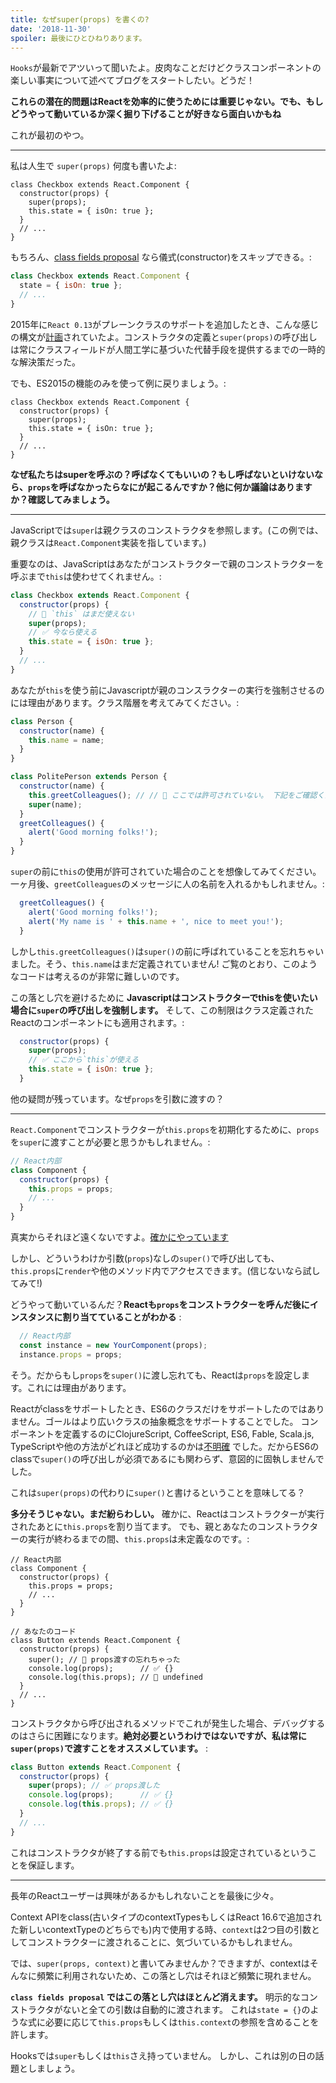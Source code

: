 ```yaml
---
title: なぜsuper(props) を書くの?
date: '2018-11-30'
spoiler: 最後にひとひねりあります。
---
```



`Hooks`が最新でアツいって聞いたよ。皮肉なことだけどクラスコンポーネントの楽しい事実について述べてブログをスタートしたい。どうだ！

**これらの潜在的問題はReactを効率的に使うためには重要じゃない。でも、もしどうやって動いているか深く掘り下げることが好きなら面白いかもね**

これが最初のやつ。

---

私は人生で `super(props)` 何度も書いたよ:

```jsx{3}
class Checkbox extends React.Component {
  constructor(props) {
    super(props);
    this.state = { isOn: true };
  }
  // ...
}
```

もちろん、[class fields proposal](https://github.com/tc39/proposal-class-fields) なら儀式(constructor)をスキップできる。:


```jsx
class Checkbox extends React.Component {
  state = { isOn: true };
  // ...
}
```

2015年に`React 0.13`がプレーンクラスのサポートを追加したとき、こんな感じの構文が[計画](https://reactjs.org/blog/2015/01/27/react-v0.13.0-beta-1.html#es7-property-initializers)されていたよ。コンストラクタの定義と`super(props)`の呼び出しは常にクラスフィールドが人間工学に基づいた代替手段を提供するまでの一時的な解決策だった。

でも、ES2015の機能のみを使って例に戻りましょう。:

```jsx{3}
class Checkbox extends React.Component {
  constructor(props) {
    super(props);
    this.state = { isOn: true };
  }
  // ...
}
```

**なぜ私たちはsuperを呼ぶの？呼ばなくてもいいの？もし呼ばないといけないなら、`props`を呼ばなかったらなにが起こるんですか？他に何か議論はありますか？確認してみましょう。**

---

JavaScriptでは`super`は親クラスのコンストラクタを参照します。(この例では、親クラスは`React.Component`実装を指しています。)

重要なのは、JavaScriptはあなたがコンストラクターで親のコンストラクターを呼ぶまで`this`は使わせてくれません。:

```jsx
class Checkbox extends React.Component {
  constructor(props) {
    // 🔴 `this` はまだ使えない
    super(props);
    // ✅ 今なら使える
    this.state = { isOn: true };
  }
  // ...
}
```

あなたが`this`を使う前にJavascriptが親のコンスラクターの実行を強制させるのには理由があります。クラス階層を考えてみてください。:

```jsx
class Person {
  constructor(name) {
    this.name = name;
  }
}

class PolitePerson extends Person {
  constructor(name) {
    this.greetColleagues(); // // 🔴 ここでは許可されていない。 下記をご確認ください
    super(name);
  }
  greetColleagues() {
    alert('Good morning folks!');
  }
}
```

`super`の前に`this`の使用が許可されていた場合のことを想像してみてください。一ヶ月後、`greetColleagues`のメッセージに人の名前を入れるかもしれません。:

```jsx
  greetColleagues() {
    alert('Good morning folks!');
    alert('My name is ' + this.name + ', nice to meet you!');
  }
```

しかし`this.greetColleagues()`は`super()`の前に呼ばれていることを忘れちゃいました。そう、`this.name`はまだ定義されていません!
ご覧のとおり、このようなコードは考えるのが非常に難しいのです。

この落とし穴を避けるために **Javascriptはコンストラクターでthisを使いたい場合に`super`の呼び出しを強制します。**
そして、この制限はクラス定義されたReactのコンポーネントにも適用されます。:

```jsx
  constructor(props) {
    super(props);
    // ✅ ここから`this`が使える
    this.state = { isOn: true };
  }
```

他の疑問が残っています。なぜ`props`を引数に渡すの？


---

`React.Component`でコンストラクターが`this.props`を初期化するために、`props`を`super`に渡すことが必要と思うかもしれません。:

```jsx
// React内部
class Component {
  constructor(props) {
    this.props = props;
    // ...
  }
}
```

真実からそれほど遠くないですよ。[確かにやっています](https://github.com/facebook/react/blob/1d25aa5787d4e19704c049c3cfa985d3b5190e0d/packages/react/src/ReactBaseClasses.js#L22)

しかし、どういうわけか引数(`props`)なしの`super()`で呼び出しても、
`this.props`に`render`や他のメソッド内でアクセスできます。(信じないなら試してみて!)

どうやって動いているんだ？**Reactも`props`をコンストラクターを呼んだ後にインスタンスに割り当てていることがわかる** :

```jsx
  // React内部
  const instance = new YourComponent(props);
  instance.props = props;
```

そう。だからもし`props`を`super()`に渡し忘れても、Reactは`props`を設定します。これには理由があります。

Reactがclassをサポートしたとき、ES6のクラスだけをサポートしたのではありません。ゴールはより広いクラスの抽象概念をサポートすることでした。
コンポーネントを定義するのにClojureScript, CoffeeScript, ES6, Fable, Scala.js, TypeScriptや他の方法がどれほど成功するのかは[不明確](https://reactjs.org/blog/2015/01/27/react-v0.13.0-beta-1.html#other-languages) でした。だからES6のclassで`super()`の呼び出しが必須であるにも関わらず、意図的に固執しませんでした。

これは`super(props)`の代わりに`super()`と書けるということを意味してる？

**多分そうじゃない。まだ紛らわしい。** 確かに、Reactはコンストラクターが実行されたあとに`this.props`を割り当てます。
でも、親とあなたのコンストラクターの実行が終わるまでの間、`this.props`は未定義なのです。:

```jsx{14}
// React内部
class Component {
  constructor(props) {
    this.props = props;
    // ...
  }
}

// あなたのコード
class Button extends React.Component {
  constructor(props) {
    super(); // 😬 props渡すの忘れちゃった
    console.log(props);      // ✅ {}
    console.log(this.props); // 😬 undefined 
  }
  // ...
}
```

コンストラクタから呼び出されるメソッドでこれが発生した場合、デバッグするのはさらに困難になります。**絶対必要というわけではないですが、私は常に`super(props)`で渡すことをオススメしています。** :

```jsx
class Button extends React.Component {
  constructor(props) {
    super(props); // ✅ props渡した
    console.log(props);      // ✅ {}
    console.log(this.props); // ✅ {}
  }
  // ...
}
```

これはコンストラクタが終了する前でも`this.props`は設定されているということを保証します。

-----

長年のReactユーザーは興味があるかもしれないことを最後に少々。

Context APIをclass(古いタイプのcontextTypesもしくはReact 16.6で追加された新しいcontextTypeのどちらでも)内で使用する時、`context`は2つ目の引数としてコンストラクターに渡されることに、気づいているかもしれません。

では、`super(props, context)`と書いてみませんか？できますが、contextはそんなに頻繁に利用されないため、この落とし穴はそれほど頻繁に現れません。

**`class fields proposal` ではこの落とし穴はほとんど消えます。**
明示的なコンストラクタがないと全ての引数は自動的に渡されます。
これは`state = {}`のような式に必要に応じて`this.props`もしくは`this.context`の参照を含めることを許します。

Hooksでは`super`もしくは`this`さえ持っていません。
しかし、これは別の日の話題としましょう。
